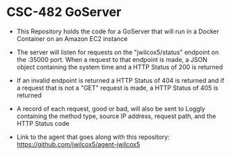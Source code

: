 # CSC-482 GoServer
- This Repository holds the code for a GoServer that will run in a Docker Container on an Amazon EC2 instance
- The server will listen for requests on the "jwilcox5/status" endpoint on the :35000 port. When a request to that endpoint is made, a JSON object containing the system time and a HTTP Status of 200 is returned
- If an invalid endpoint is returned a HTTP Status of 404 is returned and if a request that is not a "GET" request is made, a HTTP Status of 405 is returned
- A record of each request, good or bad, will also be sent to Loggly containing the method type, source IP address, request path, and the HTTP Status code

- Link to the agent that goes along with this repository: https://github.com/jwilcox5/agent-jwilcox5
